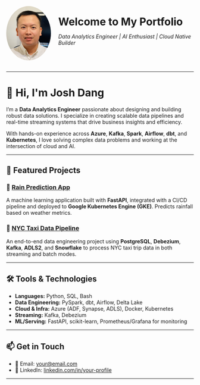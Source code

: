 <div style="display: flex; align-items: center; gap: 20px; margin-bottom: 30px;">
  <img src="profile_photo.jpg" alt="Phuoc Dang" width="120" style="border-radius: 50%;">
  <div>
    <h1 style="margin: 0;">Welcome to My Portfolio</h1>
    <p><em>Data Analytics Engineer | AI Enthusiast | Cloud Native Builder</em></p>
  </div>
</div>

---

# 👋 Hi, I'm Josh Dang

I’m a **Data Analytics Engineer** passionate about designing and building robust data solutions. I specialize in creating scalable data pipelines and real-time streaming systems that drive business insights and efficiency.

With hands-on experience across **Azure**, **Kafka**, **Spark**, **Airflow**, **dbt**, and **Kubernetes**, I love solving complex data problems and working at the intersection of cloud and AI.

---

## 🚀 Featured Projects

### 🔹 [Rain Prediction App](https://github.com/phuocdang86/rain_prediction_app)
A machine learning application built with **FastAPI**, integrated with a CI/CD pipeline and deployed to **Google Kubernetes Engine (GKE)**. Predicts rainfall based on weather metrics.

### 🔹 [NYC Taxi Data Pipeline](https://github.com/phuocdang86/nyc-taxi-pipeline)
An end-to-end data engineering project using **PostgreSQL**, **Debezium**, **Kafka**, **ADLS2**, and **Snowflake** to process NYC taxi trip data in both streaming and batch modes.

---

## 🛠 Tools & Technologies

- **Languages:** Python, SQL, Bash  
- **Data Engineering:** PySpark, dbt, Airflow, Delta Lake  
- **Cloud & Infra:** Azure (ADF, Synapse, ADLS), Docker, Kubernetes  
- **Streaming:** Kafka, Debezium  
- **ML/Serving:** FastAPI, scikit-learn, Prometheus/Grafana for monitoring

---

## 📫 Get in Touch

- 📧 Email: [your@email.com](mailto:your@email.com)  
- 💼 LinkedIn: [linkedin.com/in/your-profile](https://linkedin.com/in/your-profile)

---
